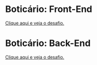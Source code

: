 # Boticário: Front-End
[Clique aqui e veja o desafio.](front-end)

# Boticário: Back-End
[Clique aqui e veja o desafio.](back-end)